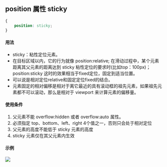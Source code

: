 position 属性 sticky
---
```css
{
    position: sticky;
}
```
#### 用法 ####
- sticky：粘性定位元素。
- 在目标区域以内，它的行为就像 position:relative; 在滑动过程中，某个元素距离其父元素的距离达到 sticky 粘性定位的要求时(比如top：100px)；position:sticky 这时的效果相当于fixed定位，固定到适当位置。
- 可以说是相对定位relative和固定定位fixed的结合。
- 元素固定的相对偏移是相对于离它最近的具有滚动框的祖先元素，如果祖先元素都不可以滚动，那么是相对于 viewport 来计算元素的偏移量。

#### 使用条件 ####
1. 父元素不能 overflow:hidden 或者 overflow:auto 属性。
2. 必须指定 top、bottom、left、right 4个值之一，否则只会处于相对定位
3. 父元素的高度不能低于 sticky 元素的高度
4. sticky 元素仅在其父元素内生效

#### 示例 ####
<div style="width: 100%; height: 100%;">
    <img src="https://p1-jj.byteimg.com/tos-cn-i-t2oaga2asx/gold-user-assets/2020/3/11/170c9c195a0a9254~tplv-t2oaga2asx-jj-mark:3024:0:0:0:q75.awebp" loading="lazy" class="medium-zoom-image">
</div>

```html
<tab-control class="tab-control" :titles="['流行','新款','精选']"></tab-control>
```
```css
.tab-control {
    position: sticky;
    top: 44px;
}
```

> position 的属性值：static、relative、absolute、fixed、inherit和sticky

#### 兼容 ####
目前几乎只有 IE 和 Opera 不支持，具体更新情况可查看 caniuse 网站 
[https://caniuse.com/?search=position%3A%20sticky](https://caniuse.com/?search=position%3A%20sticky)